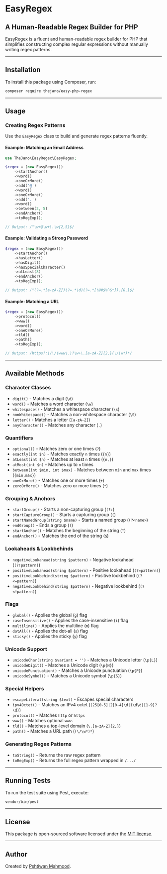 # EasyRegex

## A Human-Readable Regex Builder for PHP

EasyRegex is a fluent and human-readable regex builder for PHP that simplifies constructing complex regular expressions without manually writing regex patterns.

---

## Installation

To install this package using Composer, run:

```sh
composer require thejano/easy-php-regex
```

---

## Usage

### Creating Regex Patterns

Use the `EasyRegex` class to build and generate regex patterns fluently.

#### Example: Matching an Email Address

```php
use TheJano\EasyRegex\EasyRegex;

$regex = (new EasyRegex())
    ->startAnchor()
    ->word()
    ->oneOrMore()
    ->add('@')
    ->word()
    ->oneOrMore()
    ->add('.')
    ->word()
    ->between(2, 5)
    ->endAnchor()
    ->toRegExp();

// Output: /^\w+@\w+\.\w{2,5}$/
```

#### Example: Validating a Strong Password

```php
$regex = (new EasyRegex())
    ->startAnchor()
    ->hasLetter()
    ->hasDigit()
    ->hasSpecialCharacter()
    ->atLeast(8)
    ->endAnchor()
    ->toRegExp();

// Output: /^(?=.*[a-zA-Z])(?=.*\d)(?=.*[!@#$%^&*]).{8,}$/
```

#### Example: Matching a URL

```php
$regex = (new EasyRegex())
    ->protocol()
    ->www()
    ->word()
    ->oneOrMore()
    ->tld()
    ->path()
    ->toRegExp();

// Output: /https?:\/\/(www\.)?\w+\.[a-zA-Z]{2,}(\/\w*)*/
```

---

## Available Methods

### Character Classes
- `digit()` - Matches a digit (`\d`)
- `word()` - Matches a word character (`\w`)
- `whitespace()` - Matches a whitespace character (`\s`)
- `nonWhitespace()` - Matches a non-whitespace character (`\S`)
- `letter()` - Matches a letter (`[a-zA-Z]`)
- `anyCharacter()` - Matches any character (`.`)

### Quantifiers
- `optional()` - Matches zero or one times (`?`)
- `exactly(int $n)` - Matches exactly `n` times (`{n}`)
- `atLeast(int $n)` - Matches at least `n` times (`{n,}`)
- `atMost(int $n)` - Matches up to `n` times
- `between(int $min, int $max)` - Matches between `min` and `max` times (`{min,max}`)
- `oneOrMore()` - Matches one or more times (`+`)
- `zeroOrMore()` - Matches zero or more times (`*`)

### Grouping & Anchors
- `startGroup()` - Starts a non-capturing group (`(?:`)
- `startCaptureGroup()` - Starts a capturing group (`(`)
- `startNamedGroup(string $name)` - Starts a named group (`(?<name>`)
- `endGroup()` - Ends a group (`)`)
- `startAnchor()` - Matches the beginning of the string (`^`)
- `endAnchor()` - Matches the end of the string (`$`)

### Lookaheads & Lookbehinds
- `negativeLookahead(string $pattern)` - Negative lookahead (`(?!pattern)`)
- `positiveLookahead(string $pattern)` - Positive lookahead (`(?=pattern)`)
- `positiveLookbehind(string $pattern)` - Positive lookbehind (`(?<=pattern)`)
- `negativeLookbehind(string $pattern)` - Negative lookbehind (`(?<!pattern)`)

### Flags
- `global()` - Applies the global (`g`) flag
- `caseInsensitive()` - Applies the case-insensitive (`i`) flag
- `multiline()` - Applies the multiline (`m`) flag
- `dotAll()` - Applies the dot-all (`s`) flag
- `sticky()` - Applies the sticky (`y`) flag

### Unicode Support
- `unicodeChar(string $variant = '')` - Matches a Unicode letter (`\p{L}`)
- `unicodeDigit()` - Matches a Unicode digit (`\p{N}`)
- `unicodePunctuation()` - Matches a Unicode punctuation (`\p{P}`)
- `unicodeSymbol()` - Matches a Unicode symbol (`\p{S}`)

### Special Helpers
- `escapeLiteral(string $text)` - Escapes special characters
- `ipv4Octet()` - Matches an IPv4 octet (`(25[0-5]|2[0-4]\d|1\d\d|[1-9]?\d)`)
- `protocol()` - Matches `http` or `https`
- `www()` - Matches optional `www.`
- `tld()` - Matches a top-level domain (`\.[a-zA-Z]{2,}`)
- `path()` - Matches a URL path (`(\/\w*)*`)

### Generating Regex Patterns
- `toString()` - Returns the raw regex pattern
- `toRegExp()` - Returns the full regex pattern wrapped in `/.../`

---

## Running Tests

To run the test suite using Pest, execute:

```sh
vendor/bin/pest
```

---

## License

This package is open-sourced software licensed under the [MIT license](LICENSE).

---

## Author

Created by [Pshtiwan Mahmood](mailto:pshtiwan@thejano.com).

